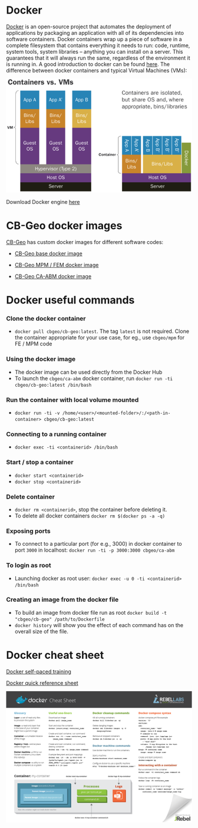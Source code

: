 # Docker
[Docker](https://www.docker.com/) is an open-source project that automates the deployment of applications by packaging an application with all of its dependencies into software containers. Docker containers wrap up a piece of software in a complete filesystem that contains everything it needs to run: code, runtime, system tools, system libraries – anything you can install on a server. This guarantees that it will always run the same, regardless of the environment it is running in. A good introduction to docker can be found [here](http://prakhar.me/docker-curriculum/). The difference between docker containers and typical Virtual Machines (VMs): 

![Docker v VM](docker-vm.png)

Download Docker engine [here](https://docs.docker.com/engine/installation/) 

# CB-Geo docker images

[CB-Geo](https://hub.docker.com/u/cbgeo/) has custom docker images for different software codes:

* [CB-Geo base docker image](https://hub.docker.com/r/cbgeo/cb-geo/)

* [CB-Geo MPM / FEM docker image](https://hub.docker.com/r/cbgeo/mpm/)

* [CB-Geo CA-ABM docker image](https://hub.docker.com/r/cbgeo/ca-abm/)

# Docker useful commands

### Clone the docker container
* `docker pull cbgeo/cb-geo:latest`. The tag `latest` is not required. Clone the container appropriate for your use case, for eg., use `cbgeo/mpm` for FE / MPM code 

### Using the docker image
* The docker image can be used directly from the Docker Hub
* To launch the `cbgeo/ca-abm`  docker container, run `docker run -ti cbgeo/cb-geo:latest /bin/bash`

### Run the container with local volume mounted
* `docker run -ti -v /home/<user>/<mounted-folder>/:/<path-in-container> cbgeo/cb-geo:latest`

### Connecting to a running container
* `docker exec -ti <containerid> /bin/bash`

### Start / stop a container
* `docker start <containerid>`
* `docker stop <containerid>`

### Delete container
* `docker rm <containerid>`, stop the container before deleting it. 
* To delete all docker containers `docker rm $(docker ps -a -q)`

### Exposing ports
* To connect to a particular port (for e.g., 3000) in docker container to port `3000` in localhost:
	`docker run -ti -p 3000:3000 cbgeo/ca-abm`

### To login as root
* Launching docker as root user: `docker exec -u 0 -ti <containerid> /bin/bash`

### Creating an image from the docker file

* To build an image from docker file run as root `docker build -t "cbgeo/cb-geo" /path/to/Dockerfile`
* `docker history` will show you the effect of each command has on the overall size of the file.


# Docker cheat sheet

[Docker self-paced training](https://training.docker.com/self-paced-training)

[Docker quick reference sheet](./docker-quick-ref.pdf)

![Docker cheat sheet](docker-cheat-sheet.png)
